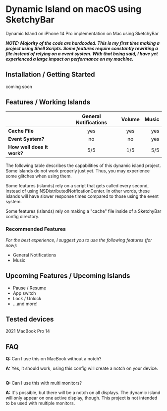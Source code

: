 # Dynamic Island on macOS using SketchyBar
Dynamic Island on iPhone 14 Pro implementation on Mac using SketchyBar

***NOTE: Majority of the code are hardcoded. This is my first time making a project using Shell Scripts. Some features require constantly rewriting a file instead of relying on a event system. With that being said, I have yet experienced a large impact on performance on my machine.***

## Installation / Getting Started
coming soon

## Features / Working Islands
|               | General Notifications           | Volume  | Music |
| ------------- |:-------------:| :-----:| ---------: |
| **Cache File**      | yes | yes | yes |
| **Event System?**      | no      |   no | yes |
| **How well does it work?** | 5/5      |    1/5 | 5/5 |

The following table describes the capabilities of this dynamic island project. Some islands do not work properly just yet. Thus, you may experience some glitches when using them.

Some features (islands) rely on a script that gets called every second, instead of using NSDistributedNotficationCenter. In other words, these islands will have slower response times compared to those using the event system.

Some features (islands) rely on making a "cache" file inside of a SketchyBar config directory.

### Recommended Features
*For the best experience, I suggest you to use the following features (for now):*
- General Notifications
- Music

## Upcoming Features / Upcoming Islands
- Pause / Resume
- App switch
- Lock / Unlock
- ...and more!

## Tested devices
2021 MacBook Pro 14

## FAQ
**Q:** Can I use this on MacBook without a notch?

**A:** Yes, it should work, using this config will create a notch on your device.
##

**Q:** Can I use this with multi monitors?

**A:** It's possible, but there will be a notch on all displays. The dynamic island will only appear on one active display, though. This project is not intended to be used with multiple monitors.
##
